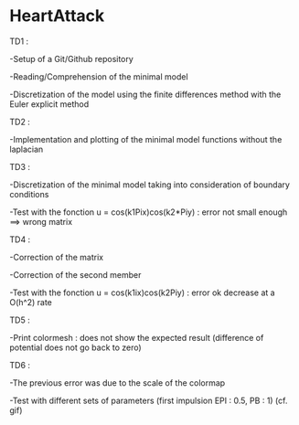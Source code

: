 # HeartAttack

TD1 :

-Setup of a Git/Github repository

-Reading/Comprehension of the minimal model

-Discretization of the model using the finite differences method with the Euler explicit method

TD2 :

-Implementation and plotting of the minimal model functions without the laplacian

TD3 :

-Discretization of the minimal model taking into consideration of boundary conditions

-Test with the fonction u = cos(k1Pix)cos(k2*Piy) : error not small enough ==> wrong matrix

TD4 :

-Correction of the matrix

-Correction of the second member

-Test with the fonction u = cos(k1ix)cos(k2Piy) : error ok decrease at a O(h^2) rate

TD5 :

-Print colormesh : does not show the expected result (difference of potential does not go back to zero)


TD6 : 

-The previous error was due to the scale of the colormap

-Test with different sets of parameters (first impulsion EPI : 0.5, PB : 1)
(cf. gif)
